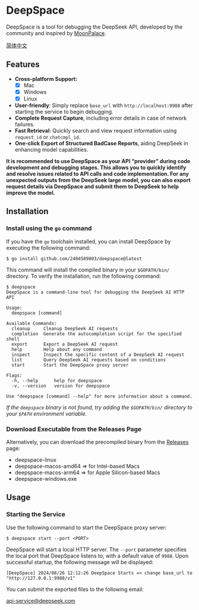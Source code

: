 # DeepSpace

DeepSpace is a tool for debugging the DeepSeek API, developed by the community and inspired by [MoonPalace](https://github.com/MoonshotAI/moonpalace?tab=readme-ov-file).

[简体中文](README_cn.md)

## Features

- **Cross-platform Support:**
  - [x] Mac
  - [x] Windows
  - [x] Linux
- **User-friendly**: Simply replace `base_url` with `http://localhost:9988` after starting the service to begin debugging.
- **Complete Request Capture**, including error details in case of network failures.
- **Fast Retrieval**: Quickly search and view request information using `request_id` or `chatcmpl_id`.
- **One-click Export of Structured BadCase Reports**, aiding DeepSeek in enhancing model capabilities.

**It is recommended to use DeepSpace as your API “provider” during code development and debugging stages. This allows you to quickly identify and resolve issues related to API calls and code implementation. For any unexpected outputs from the DeepSeek large model, you can also export request details via DeepSpace and submit them to DeepSeek to help improve the model.**

## Installation

### Install using the `go` command

If you have the `go` toolchain installed, you can install DeepSpace by executing the following command:

```shell
$ go install github.com/2404589803/deepspace@latest
```

This command will install the compiled binary in your `$GOPATH/bin/` directory. To verify the installation, run the following command:

```shell
$ deepspace
DeepSpace is a command-line tool for debugging the DeepSeek AI HTTP API

Usage:
  deepspace [command]

Available Commands:
  cleanup     Cleanup DeepSeek AI requests
  completion  Generate the autocompletion script for the specified shell
  export      Export a DeepSeek AI request
  help        Help about any command
  inspect     Inspect the specific content of a DeepSeek AI request
  list        Query DeepSeek AI requests based on conditions
  start       Start the DeepSpace proxy server

Flags:
  -h, --help      help for deepspace
  -v, --version   version for deepspace

Use "deepspace [command] --help" for more information about a command.
```

*If the `deepspace` binary is not found, try adding the `$GOPATH/bin/` directory to your `$PATH` environment variable.*

### Download Executable from the Releases Page

Alternatively, you can download the precompiled binary from the [Releases](https://github.com/2404589803/deepspace/releases) page:

- deepspace-linux
- deepspace-macos-amd64 => for Intel-based Macs
- deepspace-macos-arm64 => for Apple Silicon-based Macs
- deepspace-windows.exe

## Usage

### Starting the Service

Use the following command to start the DeepSpace proxy server:

```shell
$ deepspace start --port <PORT>
```

DeepSpace will start a local HTTP server. The `--port` parameter specifies the local port that DeepSpace listens to, with a default value of `9988`. Upon successful startup, the following message will be displayed:

```shell
[DeepSpace] 2024/08/26 12:12:26 DeepSpace Starts => change base_url to "http://127.0.0.1:9988/v1"
```

You can submit the exported files to the following email:

[api-service@deepseek.com](mailto:api-service@deepseek.com)
